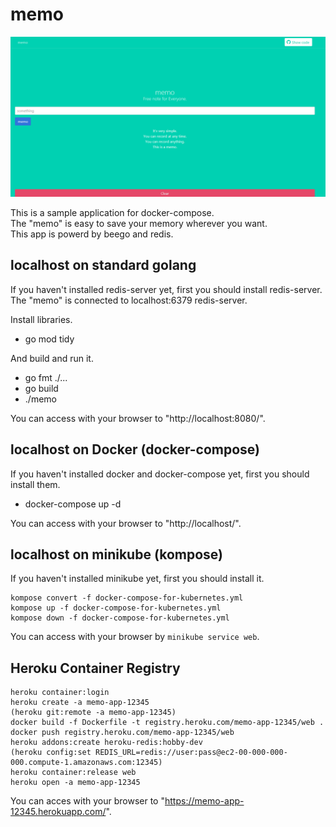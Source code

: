 # memo

![screen_shot.png](https://raw.githubusercontent.com/kakakikikeke/memo/master/images/screen_shot.png)

This is a sample application for docker-compose.  
The "memo" is easy to save your memory wherever you want.  
This app is powerd by beego and redis.

## localhost on standard golang
If you haven't installed redis-server yet, first you should install redis-server.  
The "memo" is connected to localhost:6379 redis-server.

Install libraries.

* go mod tidy

And build and run it.

* go fmt ./...
* go build
* ./memo

You can access with your browser to "http://localhost:8080/".

## localhost on Docker (docker-compose)
If you haven't installed docker and docker-compose yet, first you should install them.

* docker-compose up -d

You can access with your browser to "http://localhost/".

## localhost on minikube (kompose)
If you haven't installed minikube yet, first you should install it.

```
kompose convert -f docker-compose-for-kubernetes.yml
kompose up -f docker-compose-for-kubernetes.yml
kompose down -f docker-compose-for-kubernetes.yml
```

You can access with your browser by `minikube service web`.

## Heroku Container Registry

```
heroku container:login
heroku create -a memo-app-12345
(heroku git:remote -a memo-app-12345)
docker build -f Dockerfile -t registry.heroku.com/memo-app-12345/web .
docker push registry.heroku.com/memo-app-12345/web
heroku addons:create heroku-redis:hobby-dev
(heroku config:set REDIS_URL=redis://user:pass@ec2-00-000-000-000.compute-1.amazonaws.com:12345)
heroku container:release web
heroku open -a memo-app-12345
```

You can acces with your browser to "https://memo-app-12345.herokuapp.com/".
